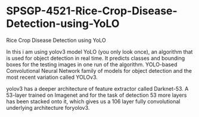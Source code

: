# SPSGP-4521-Rice-Crop-Disease-Detection-using-YoLO
Rice Crop Disease Detection using YoLO

In this i am using yolov3 model
YoLO (you only look once), an algorithm that is used for object detection in real time. It predicts classes and bounding boxes for the testing images in one run of the algorithm.
YOLO-based Convolutional Neural Network family of models for object detection and the most recent variation called YOLOv3.

yolov3 has a deeper architecture of feature extractor called Darknet-53. A 53-layer trained on Imagenet and for the task of detection 53 more layers has been stacked onto it, which gives us a 106 layer fully convolutional underlying architecture foryolov3.
